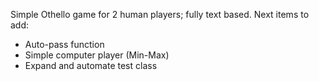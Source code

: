 Simple Othello game for 2 human players; fully text based.
Next items to add:
  - Auto-pass function
  - Simple computer player (Min-Max)
  - Expand and automate test class
